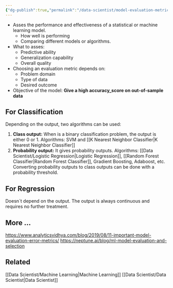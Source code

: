 ```yaml
---
{"dg-publish":true,"permalink":"/data-scientist/model-evaluation-metrics/","created":"2023-11-14T16:25:48.887-05:00","updated":"2024-03-02T09:13:47.259-05:00"}
---
```



- Asses the performance and effectiveness of a statistical or machine learning model.
	- How well is performing
	- Comparing different models or algorithms.
- What to asses:
	- Predictive ability
	- Generalization capability
	- Overall quality
- Choosing an evaluation metric depends on:
	- Problem domain
	- Type of data
	- Desired outcome
- Objective of the model: **Give a high accuracy_score on out-of-sample data**

## For Classification
Depending on the output, two algorithms can be used:
1. **Class output:** When is a binary classification problem, the output is either 0 or 1. Algorithms: SVM and [[K Nearest Neighbor Classifier\|K Nearest Neighbor Classifier]]
2. **Probability output:** It gives probability outputs. Algorithms: [[Data Scientist/Logistic Regression\|Logistic Regression]], [[Random Forest Classifier\|Random Forest Classifier]], Gradient Boosting, Adaboost, etc. Converting probability outputs to class outputs can be done with a probability threshold.

## For Regression
Doesn´t depend on the output. The output is always continuous and requires no further treatment. 
## More ...
https://www.analyticsvidhya.com/blog/2019/08/11-important-model-evaluation-error-metrics/
https://neptune.ai/blog/ml-model-evaluation-and-selection

## Related
[[Data Scientist/Machine Learning\|Machine Learning]]
[[Data Scientist/Data Scientist\|Data Scientist]]